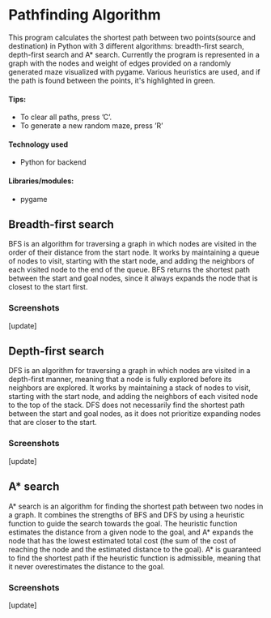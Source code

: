 # Pathfinding Algorithm

This program calculates the shortest path between two points(source and destination) in Python with 3 different algorithms: breadth-first search, depth-first search and A* search. Currently the program is represented in a graph with the nodes and weight of edges provided on a randomly generated maze visualized with pygame. Various heuristics are used, and if the path is found between the points, it's highlighted in green.

#### Tips:
* To clear all paths, press ’C’.
* To generate a new random maze, press ’R’

#### Technology used
* Python for backend

#### Libraries/modules:
* pygame

## Breadth-first search
BFS is an algorithm for traversing a graph in which nodes are visited in the order of their distance from the start node. It works by maintaining a queue of nodes to visit, starting with the start node, and adding the neighbors of each visited node to the end of the queue. BFS returns the shortest path between the start and goal nodes, since it always expands the node that is closest to the start first.
### Screenshots
[update]

## Depth-first search 
DFS is an algorithm for traversing a graph in which nodes are visited in a depth-first manner, meaning that a node is fully explored before its neighbors are explored. It works by maintaining a stack of nodes to visit, starting with the start node, and adding the neighbors of each visited node to the top of the stack. DFS does not necessarily find the shortest path between the start and goal nodes, as it does not prioritize expanding nodes that are closer to the start.
### Screenshots
[update]

## A* search
A* search is an algorithm for finding the shortest path between two nodes in a graph. It combines the strengths of BFS and DFS by using a heuristic function to guide the search towards the goal. The heuristic function estimates the distance from a given node to the goal, and A* expands the node that has the lowest estimated total cost (the sum of the cost of reaching the node and the estimated distance to the goal). A* is guaranteed to find the shortest path if the heuristic function is admissible, meaning that it never overestimates the distance to the goal.
### Screenshots
[update]
